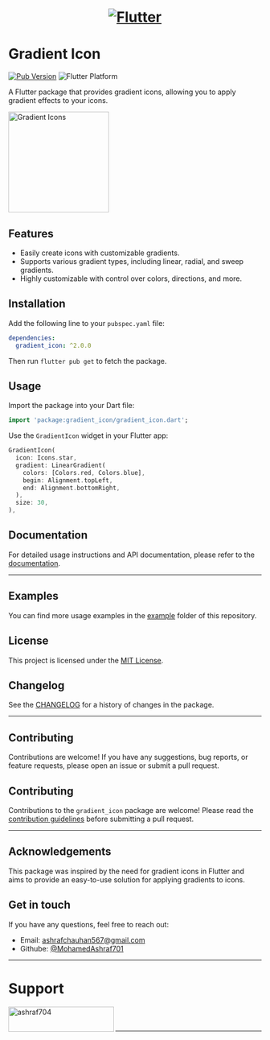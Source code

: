 <a href="https://flutter.dev/">
  <h1 align="center">
    <picture>
      <source media="(prefers-color-scheme: dark)" srcset="https://storage.googleapis.com/cms-storage-bucket/6e19fee6b47b36ca613f.png">
      <img alt="Flutter" src="https://storage.googleapis.com/cms-storage-bucket/c823e53b3a1a7b0d36a9.png">
    </picture>
  </h1>
</a>

# Gradient Icon

[![Pub Version](https://img.shields.io/pub/v/gradient_icon.svg)](https://pub.dev/packages/gradient_icon)
![Flutter Platform](https://img.shields.io/badge/platform-flutter-yellow)

A Flutter package that provides gradient icons, allowing you to apply gradient effects to your icons.

<img src="https://github.com/MohamedAshraf701/gradient-icon/assets/92545354/2f20df2b-2ccd-4cb5-b26c-b82fa79e22b3" alt="Gradient Icons" width="200">

## Features

- Easily create icons with customizable gradients.
- Supports various gradient types, including linear, radial, and sweep gradients.
- Highly customizable with control over colors, directions, and more.

## Installation

Add the following line to your `pubspec.yaml` file:

```yaml
dependencies:
  gradient_icon: ^2.0.0
```

Then run `flutter pub get` to fetch the package.

## Usage

Import the package into your Dart file:

```dart
import 'package:gradient_icon/gradient_icon.dart';
```

Use the `GradientIcon` widget in your Flutter app:

```dart
GradientIcon(
  icon: Icons.star,
  gradient: LinearGradient(
    colors: [Colors.red, Colors.blue],
    begin: Alignment.topLeft,
    end: Alignment.bottomRight,
  ),
  size: 30,
),
```

## Documentation

For detailed usage instructions and API documentation, please refer to the [documentation](https://pub.dev/documentation/gradient_icon/latest/).

---

## Examples

You can find more usage examples in the [example](example) folder of this repository.

## License

This project is licensed under the [MIT License](https://github.com/MohamedAshraf701/gradient-icon/blob/main/LICENSE).

## Changelog

See the [CHANGELOG](https://github.com/MohamedAshraf701/gradient-icon/blob/main/CHANGELOG.md) for a history of changes in the package.

---

## Contributing

Contributions are welcome! If you have any suggestions, bug reports, or feature requests, please open an issue or submit a pull request.

## Contributing

Contributions to the `gradient_icon` package are welcome! Please read the [contribution guidelines](CONTRIBUTING.md) before submitting a pull request.

---

## Acknowledgements

This package was inspired by the need for gradient icons in Flutter and aims to provide an easy-to-use solution for applying gradients to icons.

## Get in touch

If you have any questions, feel free to reach out:

- Email: ashrafchauhan567@gmail.com
- Githube: [@MohamedAshraf701](https://github.com/MohamedAshraf701)


---

# Support
<p><a href="https://www.buymeacoffee.com/ashraf704"> <img align="left" src="https://cdn.buymeacoffee.com/buttons/v2/default-yellow.png" height="50" width="210" alt="ashraf704" /></a></p><br><br>

---
